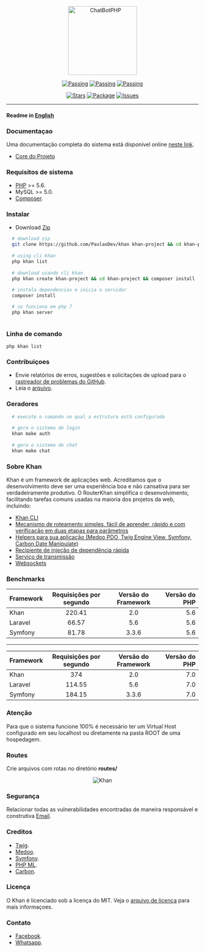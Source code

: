 <p align="center"><img src="https://i.imgur.com/X9o9Za0.png" alt="ChatBotPHP" width="180"/></p>

<p align="center">
    <a href="https://scrutinizer-ci.com/g/PaulaoDev/khan/?branch=master"><img src="https://scrutinizer-ci.com/g/PaulaoDev/router-khan/badges/quality-score.png?b=master" alt="Passing"></a>
    <a href="https://scrutinizer-ci.com/g/PaulaoDev/khan/build-status/master"><img src="https://scrutinizer-ci.com/g/PaulaoDev/router-khan/badges/build.png?b=master" alt="Passing"></a>
    <a href="https://raw.githubusercontent.com/PaulaoDev/khan/master/LICENSE"><img src="https://img.shields.io/badge/license-MIT-blue.svg" alt="Passing"></a>
</p>

<p align="center">
    <a href="https://github.com/PaulaoDev/khan/stargazers"><img src="https://img.shields.io/github/stars/badges/shields.svg?style=social&label=Stars" alt="Stars"></a>
    <a href="https://packagist.org/PaulaoDev/khan"><img src="https://img.shields.io/packagist/php-v/symfony/symfony.svg" alt="Package"></a>
    <a href="https://github.com/PaulaoDev/khan/issues"><img src="https://img.shields.io/github/issues/badges/shields.svg" alt="Issues"></a>
</p>

-----------------------
  #### Readme in [English](https://github.com/PaulaoDev/khan/blob/master/README-en.md)

  ### Documentaçao
  Uma documentação completa do sistema está disponível online [neste link](https://paulaodev.github.io/khan/docs/).

  - [Core do Projeto](https://github.com/PaulaoDev/khan-core)
  
  ### Requisitos de sistema
 - [PHP](http://php.net/downloads.php) >= 5.6.
 - MySQL >= 5.0.
 - [Composer](https://getcomposer.org/download/).

  ### Instalar
  - Download [Zip](https://github.com/PaulaoDev/khan/archive/master.zip)
  ```bash 
    # download zip
    git clone https://github.com/PaulaoDev/khan khan-project && cd khan-project && composer install
    
    # using cli khan
    php khan list
       
    # download usando cli khan
    php khan create khan-project && cd khan-project && composer install
    
    # instala dependencias e inicia o servidor
    composer install

    # so funciona em php 7
    php khan server
    
  ```
  
  

  ### Linha de comando
  ```console
  php khan list
  ```

 ### Contribuiçoes
 - Envie relatórios de erros, sugestões e solicitações de upload para o [rastreador de problemas do GitHub](https://github.com/PaulaoDev/khan/issues).
 - Leia o [arquivo](https://github.com/PaulaoDev/khan/blob/master/CONTRIBUTING.md).
  
  ### Geradores
  ```bash 
    # execute o comando no qual a estrutura está configurada
    
    # gera o sistema de login
    khan make auth
    
    # gera o sistema de chat
    khan make chat
  ```

 ### Sobre Khan
Khan é um framework de aplicações web. Acreditamos que o desenvolvimento deve ser uma experiência boa e não cansativa para ser verdadeiramente produtivo. O RouterKhan simplifica o desenvolvimento, facilitando tarefas comuns usadas na maioria dos projetos da web, incluindo:
 
 - [Khan CLI](https://github.com/PaulaoDev/khan-cli)
 - [Mecanismo de roteamento simples, fácil de aprender, rápido e com verificação em duas etapas para parâmetros](https://github.com/PaulaoDev/khan-core/blob/master/src/Khan/Component/Router/src/Router/Router.php)
 - [Helpers para sua aplicação (Medoo PDO, Twig Engine View, Symfony, Carbon Date Manipulate)](https://github.com/PaulaoDev/khan-core/blob/master/composer.json)
 - [Recipiente de injeção de dependência rápida](https://github.com/PaulaoDev/khan-core/blob/master/src/Khan/Component/Container/ServiceContainer.php)
 - [Serviço de transmissão](https://github.com/PaulaoDev/khan-core/blob/master/src/Khan/Component/Stream/StreamServer.php)
 - [Websockets](https://github.com/PaulaoDev/khan-core/blob/master/src/Khan/Component/Socket/Socket.php)
 
 ### Benchmarks
 
 | Framework        | Requisições por segundo           | Versão do Framework  |  Versão do PHP  |
| ------------- |:-------------:|:-------------:|-----:|
| Khan      | 220.41 | 2.0 | 5.6 |
| Laravel      | 66.57      |   5.6 | 5.6 |
| Symfony |   81.78    |   3.3.6 | 5.6 |


----------------------


| Framework        | Requisições por segundo           | Versão do Framework  |  Versão do PHP  |
| ------------- |:-------------:|:-------------:| -----:|
| Khan      | 374 | 2.0 | 7.0 |
| Laravel      |    114.55   |   5.6 | 7.0 |
| Symfony |   184.15    |   3.3.6 | 7.0 |
 
### Atenção
Para que o sistema funcione 100% é necessário ter um Virtual Host configurado em seu localhost ou diretamente na pasta ROOT de uma hospedagem.

  ### Routes
  Crie arquivos com rotas no diretório **routes/**
  
  <p align="center"><img src="https://i.imgur.com/eeOaGce.png" alt="Khan"/></p>
   
   ### Segurança
   Relacionar todas as vulnerabilidades encontradas de maneira responsável e construtiva [Email](jskhanframework@gmail.com).
   
   ### Creditos
   
   
 - [Twig](https://github.com/twigphp/Twig).
 - [Medoo](https://github.com/catfan/Medoo).
 - [Symfony](https://github.com/symfony/symfony).
 - [PHP ML](https://github.com/php-ai/php-ml).
 - [Carbon](https://github.com/briannesbitt/Carbon).
  
  ### Licença
  O Khan é licenciado sob a licença do MIT. Veja o [arquivo de licença](https://github.com/PaulaoDev/khan/blob/master/LICENSE) para mais informaçoes.
  
  ### Contato
   - [Facebook](https://fb.com/PauloRodriguesYT).
   - [Whatsapp](https://bit.ly/whatsappdopaulo).
